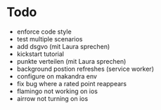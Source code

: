 # Todo

* enforce code style
* test multiple scenarios
* add dsgvo (mit Laura sprechen)
* kickstart tutorial
* punkte verteilen (mit Laura sprechen)
* background postion refreshes (service worker)
* configure on makandra env
* fix bug where a rated point reappears
* flamingo not working on ios
* airrow not turning on ios
